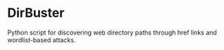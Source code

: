 # DirBuster
Python script for discovering web directory paths through href links and wordlist-based attacks.
